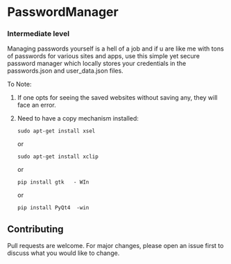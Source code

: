 # PasswordManager
### Intermediate level
Managing passwords yourself is a hell of a job and if u are like me with tons of passwords for various sites and apps, use this simple yet secure password manager which locally stores your credentials in the passwords.json and user_data.json files.

To Note:
1.  If one opts for seeing the saved websites without saving any, they will face an error.
2.  Need to have a copy mechanism installed:

    ```
    sudo apt-get install xsel
    ```
    or
    ```
    sudo apt-get install xclip
    ```
    or
    ```
    pip install gtk   - WIn
    ```
    or
    ```
    pip install PyQt4  -win
    ```
    
## Contributing

Pull requests are welcome. For major changes, please open an issue first
to discuss what you would like to change.



